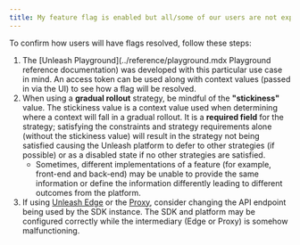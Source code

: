 ```yaml
---
title: My feature flag is enabled but all/some of our users are not exposed to it
---
```


To confirm how users will have flags resolved, follow these steps:
1. The [Unleash Playground](../reference/playground.mdx Playground reference documentation) was developed with this particular use case in mind. An access token can be used along with context values (passed in via the UI) to see how a flag will be resolved. 
2. When using a **gradual rollout** strategy, be mindful of the **"stickiness"** value. The stickiness value is a context value used when determining where a context will fall in a gradual rollout. It is a **required field** for the strategy; satisfying the constraints and strategy requirements alone (without the stickiness value) will result in the strategy not being satisfied causing the Unleash platform to defer to other strategies (if possible) or as a disabled state if no other strategies are satisfied.
    - Sometimes, different implementations of a feature (for example, front-end and back-end) may be unable to provide the same information or define the information differently leading to different outcomes from the platform.
3. If using [Unleash Edge](../../generated/unleash-edge.md) or the [Proxy](../../generated/unleash-proxy.md), consider changing the API endpoint being used by the SDK instance. The SDK and platform may be configured correctly while the intermediary (Edge or Proxy) is somehow malfunctioning. 

